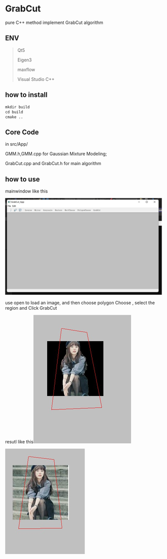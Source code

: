 # GrabCut

pure C++ method implement GrabCut algorithm

## ENV

> Qt5
> 
> Eigen3
> 
> maxflow
> 
> Visual Studio C++

## how to install

```
mkdir build
cd build
cmake ..
```

## Core Code

in src/App/

GMM.h,GMM.cpp for Gaussian Mixture Modeling;

GrabCut.cpp and GrabCut.h for main algorithm

## how to use

mainwindow like this

![](readme-image/mainwindow.jpg)

use open to load an image, and then choose polygon Choose , select the region and Click GrabCut

resutl like this![](readme-image/result%20(1).jpg)

![](readme-image/result%20(2).jpg)
